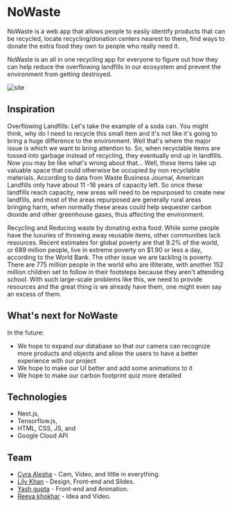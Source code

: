 # NoWaste
NoWaste is a web app that allows people to easily identify products that can be recycled, locate recycling/donation centers nearest to them, find ways to donate the extra food they own to people who really need it.

NoWaste is an all in one recycling app for everyone to figure out how they can help reduce the overflowing landfills in our ecosystem and prevent the environment from getting destroyed.

![site](https://user-images.githubusercontent.com/47777673/129778606-af084c20-e422-4c5c-8905-e2b1da149c9a.png)

## Inspiration
Overflowing Landfills: Let's take the example of a soda can. You might think, why do I need to recycle this small item and it's not like it's going to bring a huge difference to the environment. Well that's where the major issue is which we want to bring attention to. So, when recyclable items are tossed into garbage instead of recycling, they eventually end up in landfills. Now you may be like what's wrong about that… Well, these items take up valuable space that could otherwise be occupied by non recyclable materials. According to data from Waste Business Journal, American Landfills only have about 11 -16 years of capacity left. So once these landfills reach capacity, new areas will need to be repurposed to create new landfills, and most of the areas repurposed are generally rural areas bringing harm, when normally these areas could help sequester carbon dioxide and other greenhouse gases, thus affecting the environment.

Recycling and Reducing waste by donating extra food: While some people have the luxuries of throwing away reusable items, other communities lack resources. Recent estimates for global poverty are that 9.2% of the world, or 689 million people, live in extreme poverty on $1.90 or less a day, according to the World Bank. The other issue we are tackling is poverty. There are 775 million people in the world who are illiterate, with another 152 million children set to follow in their footsteps because they aren't attending school. With such large-scale problems like this, we need to provide resources and the great thing is we already have them, one might even say an excess of them.

## What's next for NoWaste
In the future:

- We hope to expand our database so that our camera can recognize more products and objects and allow the users to have a better experience with our project
- We hope to make our UI better and add some animations to it
- We hope to make our carbon footprint quiz more detailed

## Technologies
- Next.js, 
- Tensorflow.js, 
- HTML, CSS, JS, and 
- Google Cloud API

## Team
- [Cyra Alesha](https://github.com/cyraalesha) - Cam, Video, and little in everything.
- [Lily Khan](https://github.com/Lilykhan786) - Design, Front-end and Slides.
- [Yash gupta](https://github.com/yashguptaz) - Front-end and Animation.
- [Reeva khokhar](https://github.com/reevakhokhar) - Idea and Video.
